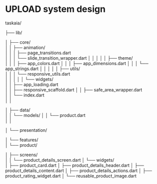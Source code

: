# UPLOAD system design
taskaia/

├── lib/

│   ├── core/                           
│   │   ├── animation/                 
│   │   │   ├── page_transitions.dart   
│   │   │   └── slide_transition_wrapper.dart 
│   │   │
│   │   ├── theme/                      
│   │   │   ├── app_colors.dart
│   │   │   ├── app_dimensions.dart
│   │   │   └── app_strings.dart
│   │   │
│   │   ├── utils/                      
│   │   │   └── responsive_utils.dart   
│   │   │
│   │   └── widgets/                    
│   │       ├── app_loading.dart        
│   │       ├── responsive_scaffold.dart 
│   │       ├── safe_area_wrapper.dart  
│   │       └── index.dart             
│   │

│   ├── data/                           
│   │   └── models/
│   │       └── product.dart             
│   │

│   └── presentation/    

│       └── features/                   
│           └── product/ 

│               ├── screens/            
│               │   └── product_details_screen.dart
│               └── widgets/            
│                   ├── product_card.dart
│                   ├── product_details_header.dart
│                   ├── product_details_content.dart
│                   ├── product_details_actions.dart
│                   ├── product_rating_widget.dart
│                   └── reusable_product_image.dart
